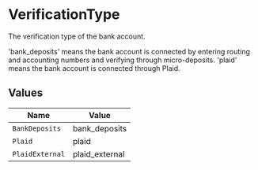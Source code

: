 # VerificationType

The verification type of the bank account.

'bank_deposits' means the bank account is connected by entering routing and accounting numbers and verifying through micro-deposits.
'plaid' means the bank account is connected through Plaid.


## Values

| Name            | Value           |
| --------------- | --------------- |
| `BankDeposits`  | bank_deposits   |
| `Plaid`         | plaid           |
| `PlaidExternal` | plaid_external  |
